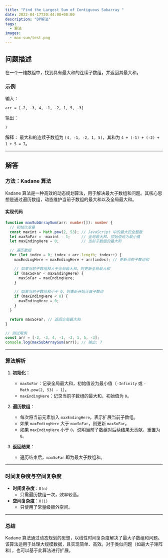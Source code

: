```yaml
---
title: "Find the Largest Sum of Contiguous Subarray "
date: 2022-04-17T20:44:08+08:00
description: "DP解法"
tags:
  - 算法
images:
  - max-sum/test.png
---
```


## 问题描述

在一个一维数组中，找到具有最大和的连续子数组，并返回其最大和。

### 示例
输入：
```text
arr = [-2, -3, 4, -1, -2, 1, 5, -3]
```
输出：
```text
7
```
解释：
最大和的连续子数组为 `[4, -1, -2, 1, 5]`，其和为 `4 + (-1) + (-2) + 1 + 5 = 7`。

---

## 解答

### 方法：Kadane 算法

Kadane 算法是一种高效的动态规划算法，用于解决最大子数组和问题。其核心思想是通过遍历数组，动态维护当前子数组的最大和以及全局最大和。

#### 实现代码
```ts
function maxSubArraySum(arr: number[]): number {
  // 初始化变量
  const maxint = Math.pow(2, 53); // JavaScript 中的最大安全整数
  let maxSoFar = -maxint - 1;     // 全局最大和，初始值设为最小值
  let maxEndingHere = 0;          // 当前子数组的最大和

  // 遍历数组
  for (let index = 0; index < arr.length; index++) {
    maxEndingHere = maxEndingHere + arr[index]; // 更新当前子数组和

    // 如果当前子数组和大于全局最大和，则更新全局最大和
    if (maxSoFar < maxEndingHere) {
      maxSoFar = maxEndingHere;
    }

    // 如果当前子数组和小于 0，则重新开始计算子数组
    if (maxEndingHere < 0) {
      maxEndingHere = 0;
    }
  }

  return maxSoFar; // 返回全局最大和
}

// 测试用例
const arr = [-2, -3, 4, -1, -2, 1, 5, -3];
console.log(maxSubArraySum(arr)); // 输出: 7
```

---

### 算法解析

1. **初始化**：
   - `maxSoFar`：记录全局最大和，初始值设为最小值（`-Infinity` 或 `-Math.pow(2, 53) - 1`）。
   - `maxEndingHere`：记录当前子数组的最大和，初始值为 `0`。

2. **遍历数组**：
   - 每次将当前元素加入 `maxEndingHere`，表示扩展当前子数组。
   - 如果 `maxEndingHere` 大于 `maxSoFar`，则更新 `maxSoFar`。
   - 如果 `maxEndingHere` 小于 `0`，说明当前子数组对后续结果无贡献，重置为 `0`。

3. **返回结果**：
   - 遍历结束后，`maxSoFar` 即为最大子数组和。

---

### 时间复杂度与空间复杂度

- **时间复杂度**：`O(n)`  
  - 只需遍历数组一次，效率较高。
- **空间复杂度**：`O(1)`  
  - 只使用了常量级额外空间。

---

### 总结

Kadane 算法通过动态规划的思想，以线性时间复杂度解决了最大子数组和问题。该算法适用于处理大规模数据，且实现简单、高效。对于类似问题（如最大子矩阵和），也可以基于此算法进行扩展。